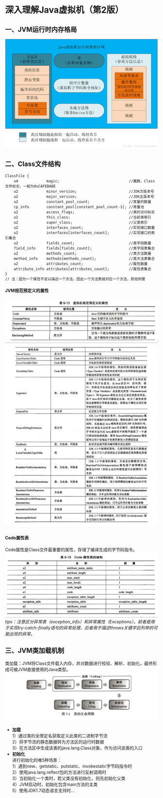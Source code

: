 # 深入理解Java虚拟机（第2版） 
## 一、JVM运行时内存格局  

![图1.1 JVM运行时内存格局](/images/JVM_1-1.png)  

## 二、Class文件结构  
```
ClassFile {
    u4             magic;                                //魔数，Class文件标志，一般为0xCAFEBABE
    u2             minor_version;                        //JDK次版本号
    u2             major_version;                        //JDK主版本号
    u2             constant_pool_count;                  //常量的数量
    cp_info        constant_pool[constant_pool_count-1]; //常量池
    u2             access_flags;                         //类的访问标志
    u2             this_class;                           //当前类索引
    u2             super_class;                          //父类索引
    u2             interfaces_count;                     //实现接口数量
    u2             interfaces[interfaces_count];         //实现接口的索引集合
    u2             fields_count;                         //类字段数量
    field_info     fields[fields_count];                 //类字段表集合
    u2             methods_count;                        //类方法数量
    method_info    methods[methods_count];               //类方法表集合
    u2             attributes_count;                     //属性数量
    attribute_info attributes[attributes_count];         //属性表集合
}
// 注：因为一个属性不足以描述一个方法，因此一个方法表就对应一个方法，其他同理
```  
#### JVM规范预定义的属性  
![图2.1 JVM规范预定义的属性](/images/JVM_2-1.jpg)  
#### Code属性表  
Code属性是Class文件最重要的属性，存储了编译生成的字节码指令。   
![图2.2 Code属性表结构](/images/JVM_2-2.jpg)  
*tips：注意区分异常表（exception_info）和异常属性（Exceptions）。前者是用于实现try-catch-finally语句的异常处理，后者用于描述throws关键字后列举的可能出现的异常。*   

## 三、JVM类加载机制  
类加载：JVM将Class文件载入内存，并对数据进行校验、解析、初始化，最终形成可被JVM直接使用的Java类型。  
![图3.1 Java类的生命周期](/images/JVM_3-1.jpg)  
- **加载**  
1）通过类的全限定名获取定义此类的二进制字节流  
2）将字节流的静态数据转为方法区的运行时数据  
3）在方法区中生成该类的java.lang.Class对象，作为访问该类的入口  
- **初始化**  
进行初始化的唯5种场景：  
1）遇到new、getstatic、putstatic、invokestatic字节码指令时  
2）使用java.lang.reflect包的方法进行反射调用时  
3）当初始化一个类时，若父类没有初始化，则先初始化父类  
4）JVM启动时，初始化包含main方法的主类  
5）使用JDK1.7动态语言支持时...  
